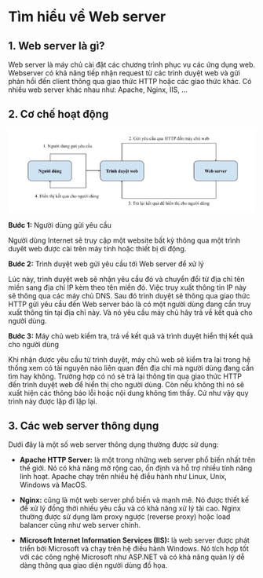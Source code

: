# Tìm hiểu về Web server 

## 1. Web server là gì?

Web server là máy chủ cài đặt các chương trình phục vụ các ứng dụng web. Webserver có khả năng tiếp nhận request từ các trình duyệt web và gửi phản hồi đến client thông qua giao thức HTTP hoặc các giao thức khác. Có nhiều web server khác nhau như: Apache, Nginx, IIS, ...

## 2. Cơ chế hoạt động 

![anh31](/QuyenNV/5.Webserver/images/anh31.png)

**Bước 1:** Người dùng gửi yêu cầu 

Người dùng Internet sẽ truy cập một website bất kỳ thông qua một trình duyêt web được cài trên máy tính hoặc thiết bị di động. 

**Bước 2:** Trình duyệt web gửi yêu cầu tới Web server để xử lý

Lúc này, trình duyệt web sẽ nhận yêu cầu đó và chuyển đổi từ địa chỉ tên miền sang địa chỉ IP kèm theo tên miền đó. Việc truy xuất thông tin IP này sẽ thông qua các máy chủ DNS. Sau đó trình duyệt sẽ thông qua giao thức HTTP gửi yêu cầu đến Web server báo là có một người dùng đang cần truy xuất thông tin tại địa chỉ này. Và nó yêu cầu máy chủ hãy trả về kết quả cho người dùng.

**Bước 3:** Máy chủ web kiểm tra, trả về kết quả và trình duyệt hiển thị kết quả cho người dùng

Khi nhận được yêu cầu từ trình duyệt, máy chủ web sẽ kiểm tra lại trong hệ thống xem có tài nguyên nào liên quan đến địa chỉ mà người dùng đang cần tìm hay không. Trường hợp có nó sẽ trả lại thông tin qua giao thức HTTP đến trình duyệt web để hiển thị cho người dùng. Còn nếu không thì nó sẽ xuất hiện các thông báo lỗi hoặc nội dung không tìm thấy. Cứ như vậy quy trình này được lặp đi lặp lại.

## 3. Các web server thông dụng

Dưới đây là một số web server thông dụng thường được sử dụng:

- **Apache HTTP Server:** là một trong những web server phổ biến nhất trên thế giới. Nó có khả năng mở rộng cao, ổn định và hỗ trợ nhiều tính năng linh hoạt. Apache chạy trên nhiều hệ điều hành như Linux, Unix, Windows và MacOS.

- **Nginx:** cũng là một web server phổ biến và mạnh mẽ. Nó được thiết kế để xử lý đồng thời nhiều yêu cầu và có khả năng xử lý tải cao. Nginx thường được sử dụng làm proxy ngược (reverse proxy) hoặc load balancer cũng như web server chính.

- **Microsoft Internet Information Services (IIS):** là web server được phát triển bởi Microsoft và chạy trên hệ điều hành Windows. Nó tích hợp tốt với các công nghệ Microsoft như ASP.NET và có khả năng quản lý dễ dàng thông qua giao diện người dùng đồ họa.